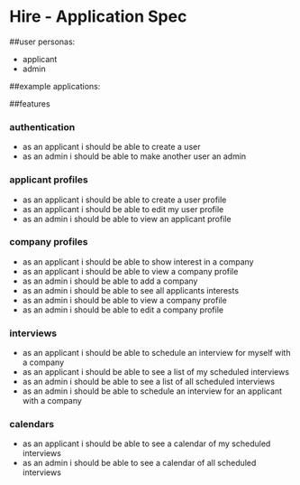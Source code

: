 # Hire - Application Spec

##user personas:
- applicant
- admin

##example applications:


##features

### authentication
- as an applicant i should be able to create a user
- as an admin i should be able to make another user an admin

### applicant profiles
- as an applicant i should be able to create a user profile
- as an applicant i should be able to edit my user profile
- as an admin i should be able to view an applicant profile

### company profiles
- as an applicant i should be able to show interest in a company
- as an applicant i should be able to view a company profile
- as an admin i should be able to add a company
- as an admin i should be able to see all applicants interests
- as an admin i should be able to view a company profile
- as an admin i should be able to edit a company profile

### interviews
- as an applicant i should be able to schedule an interview for myself with a company
- as an applicant i should be able to see a list of my scheduled interviews
- as an admin i should be able to see a list of all scheduled interviews
- as an admin i should be able to schedule an interview for an applicant with a company

### calendars
- as an applicant i should be able to see a calendar of my scheduled interviews
- as an admin i should be able to see a calendar of all scheduled interviews





